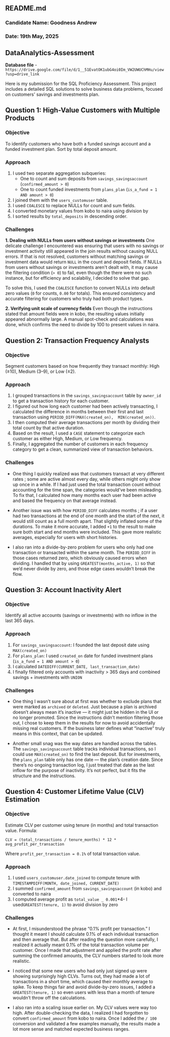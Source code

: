 ## README.md

### Candidate Name: Goodness Andrew<br>
### Date: 19th May, 2025<br>

## DataAnalytics-Assessment

**Database file** - `https://drive.google.com/file/d/1__51EvatOK1ubG4oi0Im_VW2UWUChMHu/view?usp=drive_link`

Here is my submission for the SQL Proficiency Assessment. This project includes a detailed SQL solutions to solve business data problems, focused on customers' savings and investments plan.

## Question 1: High-Value Customers with Multiple Products

### Objective

To identify customers who have both a funded savings account and a funded investment plan. Sort by total deposit amount.

### Approach

1. I used two separate aggregation subqueries:
    - One to count and sum deposits from `savings_savingsaccount` (`confirmed_amount > 0`)
    - One to count funded investments from `plans_plan` (`is_a_fund = 1 AND amount > 0`)
2. I joined them with the `users_customuser` table.
3. I used `COALESCE` to replace NULLs for count and sum fields.
4. I converted monetary values from kobo to naira using division by
5. I sorted results by `total_deposits` in descending order.

### Challenges

**1. Dealing with NULLs from users without savings or investments**
One delicate challenge I encountered was ensuring that users with no savings or investment activity still appeared in the join results without causing NULL errors. If that is not resolved, customers without matching savings or investment data would return `NULL` in the count and deposit fields. If NULLs from users without savings or investments aren't dealt with, it may cause the filtering condition (`> 0`) to fail, even though the there were no such instance, but for efficiency and scalabiliy, I decided to solve that gap.

To solve this, I used the `COALESCE` function to convert NULLs into default zero values (`0` for counts, `0.00` for totals). This ensured consistency and accurate filtering for customers who truly had both product types.

**2. Verifying unit scale of currency fields**
Even though the instructions stated that amount fields were in kobo, the resulting values initially appeared abnormally large. A manual spot-check and calculations was done, which confirms the need to divide by 100 to present values in naira.

## Question 2: Transaction Frequency Analysts

### Objective

Segment customers based on how frequently they transact monthly: High (≥10), Medium (3–9), or Low (≤2).

### Approach

1. I grouped transactions in the `savings_savingsaccount` table by `owner_id` to get a transaction history for each customer.
2. I figured out how long each customer had been actively transacting, I calculated the difference in months between their first and last transaction using `PERIOD_DIFF(MAX(created_on),  MIN(created_on))`.
3. I then computed their average transactions per month by dividing their total count by that active duration.
4. Based on the result, I used a `CASE` statement to categorize each customer as either High, Medium, or Low frequency.
5. Finally, I aggregated the number of customers in each frequency category to get a clean, summarized view of transaction behaviors.

### Challenges

- One thing I quickly realized was that customers transact at very different rates ; some are active almost every day, while others might only show up once in a while. If I had just used the total transaction count without accounting for the time span, the categories would’ve been misleading. To fix that, I calculated how many months each user had been active and based the frequency on that average instead.

- Another issue was with how `PERIOD_DIFF` calculates months ; if a user had two transactions at the end of one month and the start of the next, it would still count as a full month apart. That slightly inflated some of the durations. To make it more accurate, I added `+1` to the result to make sure both start and end months were included. This gave more realistic averages, especially for users with short histories.

- I also ran into a divide-by-zero problem for users who only had one transaction or transacted within the same month. The `PERIOD_DIFF` in those cases returned zero, which obviously caused errors when dividing. I handled that by using `GREATEST(months_active, 1)` so that we’d never divide by zero, and those edge cases wouldn’t break the flow.

## Question 3: Account Inactivity Alert

### Objective

Identify all active accounts (savings or investments) with no inflow in the last 365 days.

### Approach

1. For `savings_savingsaccount`: I founded the last deposit date using `MAX(created_on)`
2. For `plans_plan`: I used `created_on` date for funded investment plans (`is_a_fund = 1 AND amount > 0`)
3. I calculated `DATEDIFF(CURRENT_DATE, last_transaction_date)`
4. I finally filtered only accounts with inactivity > 365 days and combined savings + investments with `UNION`

### Challenges

- One thing I wasn’t sure about at first was whether to exclude plans that were marked as `archived` or `deleted`. Just because a plan is archived doesn’t always mean it’s inactive — it might just be hidden in the UI or no longer promoted. Since the instructions didn’t mention filtering those out, I chose to keep them in the results for now to avoid accidentally missing real customers. If the business later defines what “inactive” truly means in this context, that can be updated.

- Another small snag was the way dates are handled across the tables. The `savings_savingsaccount` table tracks individual transactions, so I could use `MAX(created_on)` to find the last deposit. But for investments, the `plans_plan` table only has one date — the plan’s creation date. Since there’s no ongoing transaction log, I just treated that date as the last inflow for the purpose of inactivity. It’s not perfect, but it fits the structure and the instructions.

## Question 4: Customer Lifetime Value (CLV) Estimation

### Objective

Estimate CLV per customer using tenure (in months) and total transaction value. Formula:

`CLV = (total_transactions / tenure_months) * 12 * avg_profit_per_transaction`

Where `profit_per_transaction = 0.1%` of total transaction value.

### Approach

1. I used `users_customuser.date_joined` to compute tenure with `TIMESTAMPDIFF(MONTH, date_joined, CURRENT_DATE)`
2. I summed `confirmed_amount` from `savings_savingsaccount` (in kobo) and converted to naira
3. I computed average profit as `total_value _ 0.001`*4- I used`GREATEST(tenure, 1)` to avoid division by zero

### Challenges

- At first, I misunderstood the phrase “0.1% profit per transaction.” I thought it meant I should calculate 0.1% of each individual transaction and then average that. But after reading the question more carefully, I realized it actually meant 0.1% of the total transaction volume per customer. Once I made that adjustment and applied the profit rate after summing the confirmed amounts, the CLV numbers started to look more realistic.

- I noticed that some new users who had only just signed up were showing surprisingly high CLVs. Turns out, they had made a lot of transactions in a short time, which caused their monthly average to spike. To keep things fair and avoid divide-by-zero issues, I added a `GREATEST(tenure, 1)` so even users with less than a month of tenure wouldn’t throw off the calculations.

- I also ran into a scaling issue earlier on. My CLV values were way too high. After double-checking the data, I realized I had forgotten to convert `confirmed_amount` from kobo to naira. Once I added the `/ 100` conversion and validated a few examples manually, the results made a lot more sense and matched expected business ranges.
